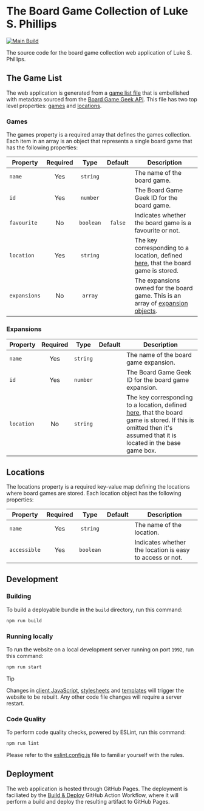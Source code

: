 # The Board Game Collection of Luke S. Phillips

[![Main Build](https://github.com/lsphillips/my-board-games/actions/workflows/build-and-deploy.yml/badge.svg?branch=main)](https://github.com/lsphillips/my-board-games/actions)

The source code for the board game collection web application of Luke S. Phillips.

## The Game List

The web application is generated from a [game list file](gamelist.yml) that is embellished with metadata sourced from the [Board Game Geek API](https://boardgamegeek.com/wiki/page/BGG_XML_API2). This file has two top level properties: [games](#games) and [locations](#locations).

### Games

The games property is a required array that defines the games collection. Each item in an array is an object that represents a single board game that has the following properties:

| Property     | Required | Type      | Default | Description                                                                                     |
| ------------ | :------: | :-------: | :-----: | ----------------------------------------------------------------------------------------------- |
| `name`       | Yes      | `string`  |         | The name of the board game.                                                                     |
| `id`         | Yes      | `number`  |         | The Board Game Geek ID for the board game.                                                      |
| `favourite`  | No       | `boolean` | `false` | Indicates whether the board game is a favourite or not.                                              |
| `location`   | Yes      | `string`  |         | The key corresponding to a location, defined [here](#locations), that the board game is stored. |
| `expansions` | No       | `array`   |         | The expansions owned for the board game. This is an array of [expansion objects](#expansions).  |

### Expansions

| Property     | Required | Type      | Default | Description                                                                                                                                                                   |
| ------------ | :------: | :-------: | :-----: | ----------------------------------------------------------------------------------------------------------------------------------------------------------------------------- |
| `name`       | Yes      | `string`  |         | The name of the board game expansion.                                                                                                                                         |
| `id`         | Yes      | `number`  |         | The Board Game Geek ID for the board game expansion.                                                                                                                          |
| `location`   | No       | `string`  |         | The key corresponding to a location, defined [here](#locations), that the board game is stored. If this is omitted then it's assumed that it is located in the base game box. |

## Locations

The locations property is a required key-value map defining the locations where board games are stored. Each location object has the following properties:

| Property     | Required | Type      | Default | Description                                              |
| ------------ | :------: | :-------: | :-----: | -------------------------------------------------------- |
| `name`       | Yes      | `string`  |         | The name of the location.                                |
| `accessible` | Yes      | `boolean` |         | Indicates whether the location is easy to access or not. |

## Development

### Building

To build a deployable bundle in the `build` directory, run this command:

``` bash
npm run build
```

### Running locally

To run the website on a local development server running on port `1992`, run this command:

``` bash
npm run start
```

> [!TIP]
> Changes in [client JavaScript](src/scripts), [stylesheets](src/styles) and [templates](src/templates) will trigger the website to be rebuilt. Any other code file changes will require a server restart.

### Code Quality

To perform code quality checks, powered by ESLint, run this command:

``` bash
npm run lint
```

Please refer to the [eslint.config.js](eslint.config.js) file to familiar yourself with the rules.

## Deployment

The web application is hosted through GitHub Pages. The deployment is faciliated by the [Build & Deploy](.github/workflows/build-and-deploy.yml) GitHub Action Workflow, where it will perform a build and deploy the resulting artifact to GitHub Pages.

